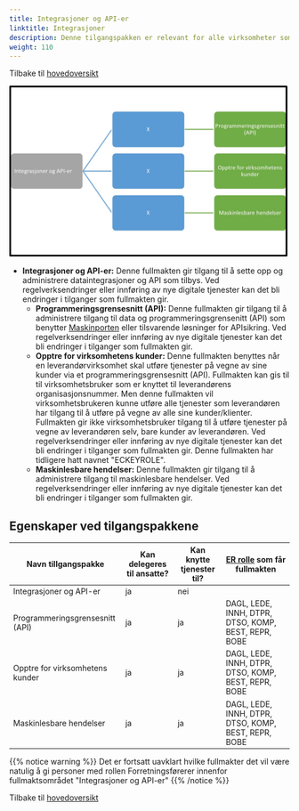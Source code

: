 ```yaml
---
title: Integrasjoner og API-er
linktitle: Integrasjoner
description: Denne tilgangspakken er relevant for alle virksomheter som har dataintegrasjoner mot og benytter API
weight: 110
---
```

Tilbake til [hovedoversikt](/authorization/modules/accessgroups/type-accessgroups/versjon-2/#oversikt-over-tilgangspakker)


![Integrasjoner og API-er](iapi.jpg "Integrasjoner og API-er")
- **Integrasjoner og API-er:** Denne fullmakten gir tilgang til å sette opp og administrere dataintegrasjoner og API som tilbys. Ved regelverksendringer eller innføring av nye digitale tjenester kan det bli endringer i tilganger som fullmakten gir.
	- **Programmeringsgrensesnitt (API):** Denne fullmakten gir tilgang til å administrere tilgang til data og programmeringsgrensenitt (API) som benytter [Maskinporten](https://docs.digdir.no/docs/Maskinporten/maskinporten_overordnet) eller tilsvarende løsninger for APIsikring. Ved regelverksendringer eller innføring av nye digitale tjenester kan det bli endringer i tilganger som fullmakten gir.
	- **Opptre for virksomhetens kunder:** Denne fullmakten benyttes når en leverandørvirksomhet skal utføre tjenester på vegne av sine kunder via et programmeringsgrensesnitt (API). Fullmakten kan gis til til virksomhetsbruker som er knyttet til leverandørens organisasjonsnummer. Men denne fullmakten vil virksomhetsbrukeren kunne utføre alle tjenester som leverandøren har tilgang til å utføre på vegne av alle sine kunder/klienter. Fullmakten gir ikke virksomhetsbruker tilgang til å utføre tjenester på vegne av leverandøren selv, bare kunder av leverandøren. Ved regelverksendringer eller innføring av nye digitale tjenester kan det bli endringer i tilganger som fullmakten gir. Denne fullmakten har tidligere hatt navnet "ECKEYROLE". 
	- **Maskinlesbare hendelser:** Denne fullmakten gir tilgang til å administrere tilgang til maskinlesbare hendelser. Ved regelverksendringer eller innføring av nye digitale tjenester kan det bli endringer i tilganger som fullmakten gir.


## Egenskaper ved tilgangspakkene
|Navn tillgangspakke|Kan delegeres til ansatte?|Kan knytte tjenester til?|[ER rolle](/authorization/modules/accessgroups/register_er/#rolletyper-fra-enhetsregisteret) som får fullmakten|
|---|---|---|---|
|Integrasjoner og API-er| ja|nei||
|Programmeringsgrensesnitt (API)|ja|ja|DAGL, LEDE, INNH, DTPR, DTSO, KOMP, BEST, REPR, BOBE|
|Opptre for virksomhetens kunder|ja|ja|DAGL, LEDE, INNH, DTPR, DTSO, KOMP, BEST, REPR, BOBE|
|Maskinlesbare hendelser|ja|ja|DAGL, LEDE, INNH, DTPR, DTSO, KOMP, BEST, REPR, BOBE|

{{% notice warning %}} Det er fortsatt uavklart hvilke fullmakter det vil være natulig å gi personer med rollen Forretningsførerer innenfor fullmaktsområdet "Integrasjoner og API-er" {{% /notice %}}


Tilbake til [hovedoversikt](/authorization/modules/accessgroups/type-accessgroups/versjon-2/#oversikt-over-tilgangspakker)